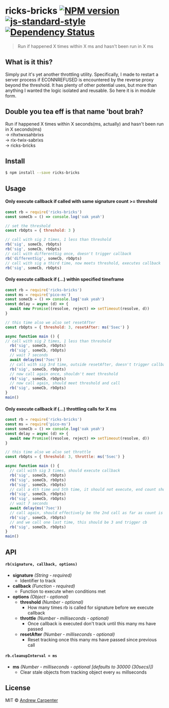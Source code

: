 # ricks-bricks [![NPM version](https://badge.fury.io/js/ricks-bricks.svg)](https://npmjs.org/package/ricks-bricks)   [![js-standard-style](https://img.shields.io/badge/code%20style-standard-brightgreen.svg?style=flat)](https://github.com/feross/standard)   [![Dependency Status](https://dependencyci.com/github/doesdev/ricks-bricks/badge)](https://dependencyci.com/github/doesdev/ricks-bricks)

> Run if happened X times within X ms and hasn't been run in X ms

## What is it this?

Simply put it's yet another throttling utility. Specifically, I made to restart
a server process if ECONNREFUSED is encountered by the reverse proxy beyond the
threshold. It has plenty of other potential uses, but more than anything I
wanted the logic isolated and reusable. So here it is in module form.

## Double you tea eff is that name 'bout brah?

Run if happened X times within X seconds(ms, actually) and hasn't been run in X seconds(ms)   
-> rihxtwxsahbrixs   
-> rix-twix-sabrixs   
-> ricks-bricks   

## Install

```sh
$ npm install --save ricks-bricks
```

## Usage

#### Only execute callback if called with same signature count >= threshold
```js
const rb = require('ricks-bricks')
const someCb = () => console.log('oak yeah')

// set the threshold
const rbOpts = { threshold: 3 }

// call with sig 2 times, 1 less than threshold
rb('sig', someCb, rbOpts)
rb('sig', someCb, rbOpts)
// call with differentSig once, doesn't trigger callback
rb('differentSig', someCb, rbOpts)
// call with sig a third time, now meets threshold, executes callback
rb('sig', someCb, rbOpts)
```

#### Only execute callback if (...) within specified timeframe
```js
const rb = require('ricks-bricks')
const ms = require('pico-ms')
const someCb = () => console.log('oak yeah')
const delay = async (d) => {
  await new Promise((resolve, reject) => setTimeout(resolve, d))
}

// this time also we also set resetAfter
const rbOpts = { threshold: 3, resetAfter: ms('5sec') }

async function main () {
// call with sig 2 times, 1 less than threshold
  rb('sig', someCb, rbOpts)
  rb('sig', someCb, rbOpts)
  // wait 7 seconds
  await delay(ms('7sec'))
  // call with sig 3rd time, outside resetAfter, doesn't trigger callback
  rb('sig', someCb, rbOpts)
  // now call again once, shouldn't meet threshold
  rb('sig', someCb, rbOpts)
  // now call again, should meet threshold and call
  rb('sig', someCb, rbOpts)
}
main()
```

#### Only execute callback if (...) throttling calls for X ms
```js
const rb = require('ricks-bricks')
const ms = require('pico-ms')
const someCb = () => console.log('oak yeah')
const delay = async (d) => {
  await new Promise((resolve, reject) => setTimeout(resolve, d))
}

// this time also we also set throttle
const rbOpts = { threshold: 3, throttle: ms('5sec') }

async function main () {
  // call with sig 3 times, should execute callback
  rb('sig', someCb, rbOpts)
  rb('sig', someCb, rbOpts)
  rb('sig', someCb, rbOpts)
  // call a 4th time and 5th time, it should not execute, end count should be 1
  rb('sig', someCb, rbOpts)
  rb('sig', someCb, rbOpts)
  // wait 7 seconds
  await delay(ms('7sec'))
  // call again, should effectively be the 2nd call as far as count is concerned
  rb('sig', someCb, rbOpts)
  // and we call one last time, this should be 3 and trigger cb
  rb('sig', someCb, rbOpts)
}
main()
```

## API

#### `rb(signature, callback, options)`
- **signature** *(String - required)*
  - Identifier to track
- **callback** *(Function - required)*
  - Function to execute when conditions met
- **options** *(Object - optional)*
  - **threshold** *(Number - optional)*
    - How many times rb is called for signature before we execute callback
  - **throttle** *(Number - milliseconds - optional)*
    - Once callback is executed don't track until this many ms have passed
  - **resetAfter** *(Number - milliseconds - optional)*
    - Reset tracking once this many ms have passed since previous call

#### `rb.cleanupInterval = ms`
- **ms** *(Number - milliseconds - optional [defaults to 30000 (30secs)])*
  - Clear stale objects from tracking object every `ms` millseconds

## License

MIT © [Andrew Carpenter](https://github.com/doesdev)
